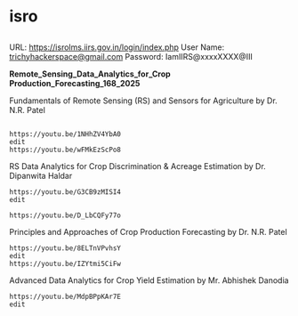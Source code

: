 # isro



##
URL: https://isrolms.iirs.gov.in/login/index.php
User Name: trichyhackerspace@gmail.com
Password: IamIIRS@xxxxXXXX@III


**Remote_Sensing_Data_Analytics_for_Crop Production_Forecasting_168_2025**





Fundamentals of Remote Sensing (RS) and Sensors for Agriculture by Dr. N.R. Patel
```

https://youtu.be/1NHhZV4YbA0
edit
https://youtu.be/wFMkEzScPo8

```




RS Data Analytics for Crop Discrimination & Acreage Estimation by Dr. Dipanwita Haldar


```
https://youtu.be/G3CB9zMISI4
edit

https://youtu.be/D_LbCQFy77o
```



Principles and Approaches of Crop Production Forecasting by Dr. N.R. Patel



```
https://youtu.be/8ELTnVPvhsY
edit
https://youtu.be/IZYtmi5CiFw

```



Advanced Data Analytics for Crop Yield Estimation by Mr. Abhishek Danodia


```
https://youtu.be/MdpBPpKAr7E
edit

```

